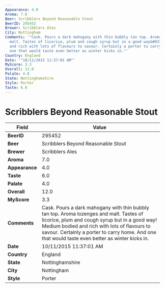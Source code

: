 ```yaml
---
Appearance: 4.0
Aroma: 7.0
Beer: Scribblers Beyond Reasonable Stout
BeerID: 295452
Brewer: Scribblers Ales
City: Nottingham
Comments: '"Cask. Pours a dark mahogany with thin bubbly tan top. Aroma lozenges and
  malt. Tastes of licorice, plum and cough syrup but in a good way&#033; Medium bodied
  and rich with lots of flavours to savour. Certainly a porter to carry home. And
  one that would taste even better as winter kicks in."'
Country: England
Date: '"10/11/2015 11:37:01 AM"'
MyScore: 3.3
Overall: 12.0
Palate: 4.0
State: Nottinghamshire
Style: Porter
Taste: 6.0
---
```


# Scribblers Beyond Reasonable Stout

| Field         | Value |
|---------------|-------|
| **BeerID** | 295452 |
| **Beer** | Scribblers Beyond Reasonable Stout |
| **Brewer** | Scribblers Ales |
| **Aroma** | 7.0 |
| **Appearance** | 4.0 |
| **Taste** | 6.0 |
| **Palate** | 4.0 |
| **Overall** | 12.0 |
| **MyScore** | 3.3 |
| **Comments** | Cask. Pours a dark mahogany with thin bubbly tan top. Aroma lozenges and malt. Tastes of licorice, plum and cough syrup but in a good way&#033; Medium bodied and rich with lots of flavours to savour. Certainly a porter to carry home. And one that would taste even better as winter kicks in. |
| **Date** | 10/11/2015 11:37:01 AM |
| **Country** | England |
| **State** | Nottinghamshire |
| **City** | Nottingham |
| **Style** | Porter |
